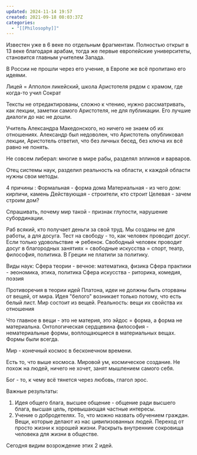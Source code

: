 ```yaml
---
updated: 2024-11-14 19:57
created: 2021-09-18 08:03:37Z
categories:
  - "[[Philosophy]]"
---
```


Известен уже в 6 веке по отдельным фрагментам.
Полностью открыт в 13 веке благодаря арабам, тогда же первые европейские университеты, становится главным учителем Запада.

В России не прошли через его учение, в Европе же всё пропитано его идеями.

Лицей = Апполон ликейский, школа Аристотеля рядом с храмом, где когда-то учил Сократ

Тексты не отредактированы, сложно к чтению, нужно рассматривать, как лекции, заметки самого Аристотеля, не для публикации. Его лучшие диалоги до нас не дошли.

Учитель Александра Македонского, но ничего не знаем об их отношениях. Александр был недоволен, что Аристотель опубликовал лекции, Аристотель ответил, что без личных бесед, без ключа их всё равно не понять.

Не совсем либерал: многие в мире рабы, разделял эллинов и варваров.

Отец системы наук, разделил реальность на области, к каждой области нужны свои методы.

4 причины :
Формальная - форма дома
Материальная - из чего дом: кирпичи, камень
Действующая - строители, кто строит
Целевая - зачем строим дом?

Спрашивать, почему мир такой - признак глупости, нарушение субординации.

Раб всякий, кто получает деньги за свой труд. Мы созданы не для работы, а для досуга. Тест на свободу - то, как человек проводит досуг. Если только удовольствие => ребенок. Свободный человек проводит досуг в благородных занятиях = свободные искусства = спорт, театр, философия, политика. В Греции не платили за политику.

Виды наук:
Сфера теории - вечное: математика, физика
Сфера практики - эеономика, этика, политика
Сфера искусства - риторика, комедия, поэзия

Противоречия в теории идей Платона, идеи не должны быть оторваны от вещей, от мира. Идея "белого" возникает только потому, что есть белый лист. Мир состоит из вещей.
Реальность: 
вещи
их свойства 
их отношения

Что главное в вещи - это не материя, это эйдос = форма, а форма не материальна. Онтологическая сердцевина философия - нематериальные формы, воплощающиеся в материальных вещах. Формы были всегда.

Мир - конечный космос в бесконечном времени.

Есть то, что выше космоса. Мировой ум, космическое создание. Не похож на людей, ничего не хочет, занят мышлением самого себя.

Бог - то, к чему всё тянется через любовь, глагол эрос.

Важные результаты:
1. Идея общего блага, высшее общение - общение ради высшего блага, высшая цель, превышающая частные интересы.
2. Учение о добродетелях. То, что можно назвать обучением граждан. Вещи, которые делают из нас цивилизованных людей. Переход от просто жизни к хорошей жизни. Раскрыть внутренние сокровища человека для жизни в обществе.

Сегодня видим возрождение этих 2 идей. 
